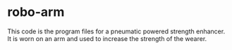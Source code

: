 robo-arm
========

This code is the program files for a pneumatic powered strength enhancer. It is worn on an arm and used to increase the strength of the wearer. 
